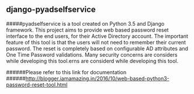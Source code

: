 ## django-pyadselfservice
#####pyadselfservice is a tool created on Python 3.5 and Django framework. This project aims to provide web based password reset interface to the end users, for their Active Directory account. The important feature of this tool is that the users will not need to remember their current password. The reset is completely based on configurable AD attributes and One Time Password validations. Many security concerns are considers while developing this tool.erns are considerd while developing this tool.

######Please refer to this link for documentation
######http://blogger.iamamazing.in/2016/10/web-based-python3-password-reset-tool.html
